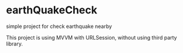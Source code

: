 # earthQuakeCheck
simple project for check earthquake nearby

This project is using MVVM with URLSession, without using third party library.
